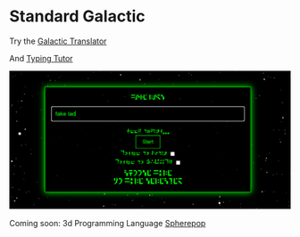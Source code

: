 # Standard Galactic


Try the [Galactic Translator](https://standardgalactic.github.io/sga-converter.html)

And [Typing Tutor](https://standardgalactic.github.io/typing-tutor)

![](galactic-typing-tutor.png)

Coming soon: 3d Programming Language
[Spherepop](https://standardgalactic.github.io/spherepop.html)

<!--
![](sga-sample.png)
![](sga-sample-02.png)
-->
